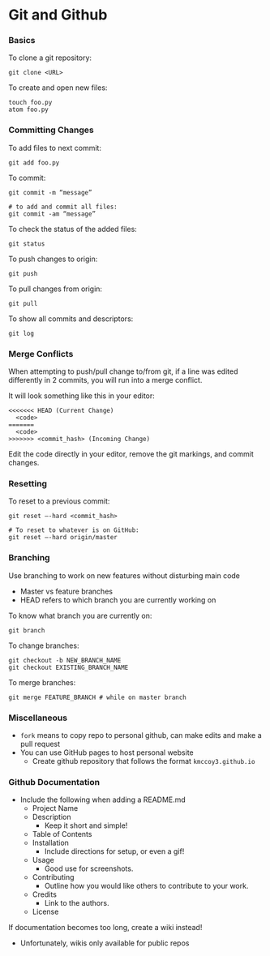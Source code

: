 
# Git and Github

### Basics

To clone a git repository:
```
git clone <URL>
```

To create and open new files:
```
touch foo.py
atom foo.py
```

### Committing Changes

To add files to next commit:
```
git add foo.py
```

To commit:
```
git commit -m “message”

# to add and commit all files:
git commit -am “message”
```

To check the status of the added files:
```
git status
```

To push changes to origin:
```
git push
```

To pull changes from origin:
```
git pull
```

To show all commits and descriptors:
```
git log
```

### Merge Conflicts

When attempting to push/pull change to/from git, if a line was edited differently in 2 commits, you will run into a merge conflict.

It will look something like this in your editor:
```
<<<<<<< HEAD (Current Change)
  <code>
=======
  <code>
>>>>>>> <commit_hash> (Incoming Change)
```

Edit the code directly in your editor, remove the git markings, and commit changes.

### Resetting

To reset to a previous commit:
```
git reset —-hard <commit_hash>

# To reset to whatever is on GitHub:
git reset —-hard origin/master
```

### Branching

Use branching to work on new features without disturbing main code
- Master vs feature branches
- HEAD refers to which branch you are currently working on

To know what branch you are currently on:
```
git branch
```

To change branches:
```
git checkout -b NEW_BRANCH_NAME
git checkout EXISTING_BRANCH_NAME
```

To merge branches:
```
git merge FEATURE_BRANCH # while on master branch
```

### Miscellaneous

* `fork` means to copy repo to personal github, can make edits and make a pull request
* You can use GitHub pages to host personal website
  * Create github repository that follows the format `kmccoy3.github.io`


### Github Documentation

* Include the following when adding a README.md
  * Project Name
  * Description
    * Keep it short and simple!
  * Table of Contents
  * Installation
    * Include directions for setup, or even a gif!
  * Usage
    * Good use for screenshots.
  * Contributing
    * Outline how you would like others to contribute to your work.
  * Credits
    * Link to the authors.
  * License

If documentation becomes too long, create a wiki instead!
* Unfortunately, wikis only available for public repos
